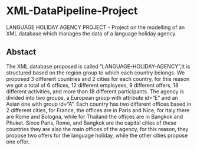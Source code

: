 # XML-DataPipeline-Project

LANGUAGE HOLIDAY AGENCY PROJECT - Project on the modelling of an XML database which manages the data of a language holiday agency.

## Abstact

The XML database proposed is called “LANGUAGE-HOLIDAY-AGENCY”,It is structured based on the region group to which each country belongs. 
We proposed 3 different countries and 2 cities for each country, for this reason we got a total of 6 offices, 12 different employees, 
9 different offers, 18 different activities, and more than 18 different participants.
The agency is divided into two groups, a European group with attribute id=“E” and an Asian one with group 
id=“A”. Each country has two different offices based in 2 different cities, for France, the offices are in Paris 
and Nice, for Italy there are Rome and Bologna, while for Thailand the offices are in Bangkok and Phuket. Since 
Paris, Rome, and Bangkok are the capital cities of these countries they are also the main offices of the agency, 
for this reason, they propose two offers for the language holiday, while the other cities propose one offer.
